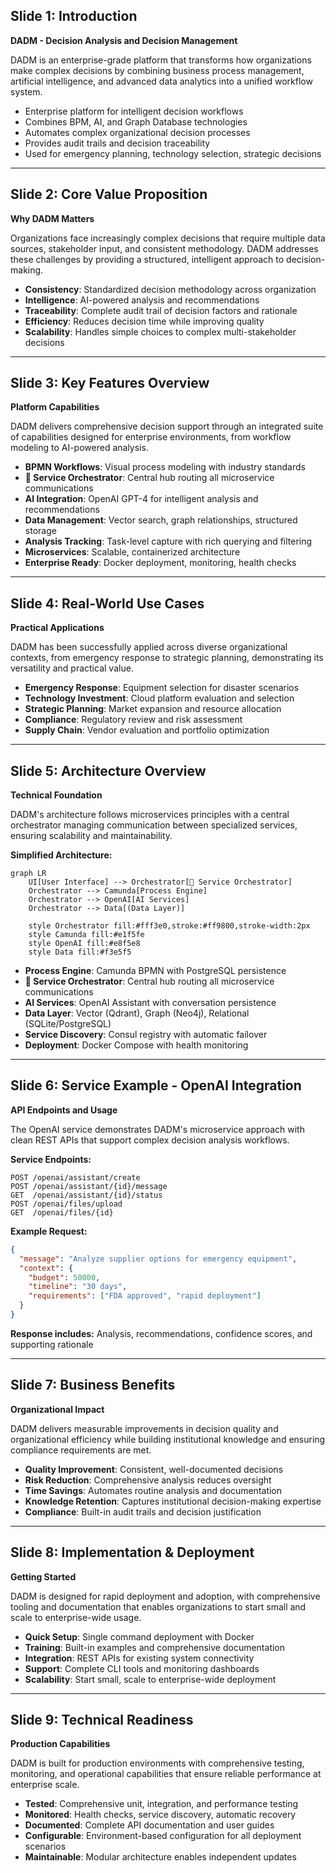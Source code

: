 ## Slide 1: Introduction
**DADM - Decision Analysis and Decision Management**

DADM is an enterprise-grade platform that transforms how organizations make complex decisions by combining business process management, artificial intelligence, and advanced data analytics into a unified workflow system.

- Enterprise platform for intelligent decision workflows
- Combines BPM, AI, and Graph Database technologies  
- Automates complex organizational decision processes
- Provides audit trails and decision traceability
- Used for emergency planning, technology selection, strategic decisions

---

## Slide 2: Core Value Proposition
**Why DADM Matters**

Organizations face increasingly complex decisions that require multiple data sources, stakeholder input, and consistent methodology. DADM addresses these challenges by providing a structured, intelligent approach to decision-making.

- **Consistency**: Standardized decision methodology across organization
- **Intelligence**: AI-powered analysis and recommendations
- **Traceability**: Complete audit trail of decision factors and rationale
- **Efficiency**: Reduces decision time while improving quality
- **Scalability**: Handles simple choices to complex multi-stakeholder decisions

---

## Slide 3: Key Features Overview
**Platform Capabilities**

DADM delivers comprehensive decision support through an integrated suite of capabilities designed for enterprise environments, from workflow modeling to AI-powered analysis.

- **BPMN Workflows**: Visual process modeling with industry standards
- **🎼 Service Orchestrator**: Central hub routing all microservice communications
- **AI Integration**: OpenAI GPT-4 for intelligent analysis and recommendations  
- **Data Management**: Vector search, graph relationships, structured storage
- **Analysis Tracking**: Task-level capture with rich querying and filtering
- **Microservices**: Scalable, containerized architecture
- **Enterprise Ready**: Docker deployment, monitoring, health checks

---

## Slide 4: Real-World Use Cases
**Practical Applications**

DADM has been successfully applied across diverse organizational contexts, from emergency response to strategic planning, demonstrating its versatility and practical value.

- **Emergency Response**: Equipment selection for disaster scenarios
- **Technology Investment**: Cloud platform evaluation and selection
- **Strategic Planning**: Market expansion and resource allocation
- **Compliance**: Regulatory review and risk assessment
- **Supply Chain**: Vendor evaluation and portfolio optimization

---

## Slide 5: Architecture Overview
**Technical Foundation**

DADM's architecture follows microservices principles with a central orchestrator managing communication between specialized services, ensuring scalability and maintainability.

**Simplified Architecture:**
```mermaid
graph LR
    UI[User Interface] --> Orchestrator[🎼 Service Orchestrator]
    Orchestrator --> Camunda[Process Engine]
    Orchestrator --> OpenAI[AI Services]
    Orchestrator --> Data[(Data Layer)]
    
    style Orchestrator fill:#fff3e0,stroke:#ff9800,stroke-width:2px
    style Camunda fill:#e1f5fe
    style OpenAI fill:#e8f5e8
    style Data fill:#f3e5f5
```

- **Process Engine**: Camunda BPMN with PostgreSQL persistence
- **🎼 Service Orchestrator**: Central hub routing all microservice communications
- **AI Services**: OpenAI Assistant with conversation persistence
- **Data Layer**: Vector (Qdrant), Graph (Neo4j), Relational (SQLite/PostgreSQL)
- **Service Discovery**: Consul registry with automatic failover
- **Deployment**: Docker Compose with health monitoring

---

## Slide 6: Service Example - OpenAI Integration
**API Endpoints and Usage**

The OpenAI service demonstrates DADM's microservice approach with clean REST APIs that support complex decision analysis workflows.

**Service Endpoints:**
```
POST /openai/assistant/create
POST /openai/assistant/{id}/message
GET  /openai/assistant/{id}/status
POST /openai/files/upload
GET  /openai/files/{id}
```

**Example Request:**
```json
{
  "message": "Analyze supplier options for emergency equipment",
  "context": {
    "budget": 50000,
    "timeline": "30 days",
    "requirements": ["FDA approved", "rapid deployment"]
  }
}
```

**Response includes:** Analysis, recommendations, confidence scores, and supporting rationale

---

## Slide 7: Business Benefits
**Organizational Impact**

DADM delivers measurable improvements in decision quality and organizational efficiency while building institutional knowledge and ensuring compliance requirements are met.

- **Quality Improvement**: Consistent, well-documented decisions
- **Risk Reduction**: Comprehensive analysis reduces oversight
- **Time Savings**: Automates routine analysis and documentation
- **Knowledge Retention**: Captures institutional decision-making expertise
- **Compliance**: Built-in audit trails and decision justification

---

## Slide 8: Implementation & Deployment
**Getting Started**

DADM is designed for rapid deployment and adoption, with comprehensive tooling and documentation that enables organizations to start small and scale to enterprise-wide usage.

- **Quick Setup**: Single command deployment with Docker
- **Training**: Built-in examples and comprehensive documentation
- **Integration**: REST APIs for existing system connectivity  
- **Support**: Complete CLI tools and monitoring dashboards
- **Scalability**: Start small, scale to enterprise-wide deployment

---

## Slide 9: Technical Readiness
**Production Capabilities**

DADM is built for production environments with comprehensive testing, monitoring, and operational capabilities that ensure reliable performance at enterprise scale.

- **Tested**: Comprehensive unit, integration, and performance testing
- **Monitored**: Health checks, service discovery, automatic recovery
- **Documented**: Complete API documentation and user guides
- **Configurable**: Environment-based configuration for all deployment scenarios
- **Maintainable**: Modular architecture enables independent updates